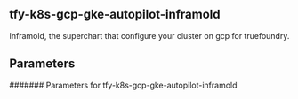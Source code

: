 ## tfy-k8s-gcp-gke-autopilot-inframold
Inframold, the superchart that configure your cluster on gcp for truefoundry.

## Parameters
####### Parameters for tfy-k8s-gcp-gke-autopilot-inframold